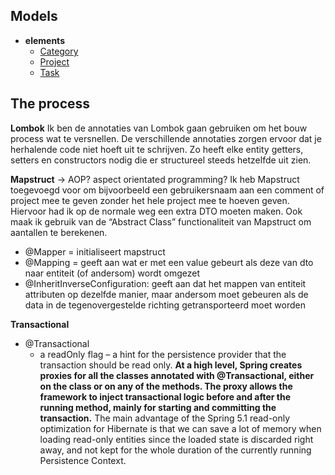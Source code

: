 ## Models

- **elements**
    - [Category](Novi/Eindproject/20211219_eindproject-wps-be/src/main/java/com/willpowered/eindprojectwpsbe/old/model/elements/Category.java)
    - [Project](Novi/Eindproject/20211219_eindproject-wps-be/src/main/java/com/willpowered/eindprojectwpsbe/old/model/elements/Project.java)
    - [Task](Novi/Eindproject/20211219_eindproject-wps-be/src/main/java/com/willpowered/eindprojectwpsbe/old/model/elements/Task.java)

## The process

**Lombok**
Ik ben de annotaties van Lombok gaan gebruiken om het bouw process wat te versnellen. De verschillende annotaties zorgen
ervoor dat je herhalende code niet hoeft uit te schrijven. Zo heeft elke entity getters, setters en constructors nodig
die er structureel steeds hetzelfde uit zien.

**Mapstruct** -> AOP? aspect orientated programming? Ik heb Mapstruct toegevoegd voor om bijvoorbeeld een gebruikersnaam
aan een comment of project mee te geven zonder het hele project mee te hoeven geven. Hiervoor had ik op de normale weg
een extra DTO moeten maken. Ook maak ik gebruik van de “Abstract Class” functionaliteit van Mapstruct om aantallen te
berekenen.

- @Mapper = initialiseert mapstruct
- @Mapping = geeft aan wat er met een value gebeurt als deze van dto naar entiteit (of andersom) wordt omgezet
- @InheritInverseConfiguration: geeft aan dat het mappen van entiteit attributen op dezelfde manier, maar andersom moet
  gebeuren als de data in de tegenovergestelde richting getransporteerd moet worden

**Transactional**

- @Transactional
    - a readOnly flag – a hint for the persistence provider that the transaction should be read only. **At a high level,
      Spring creates proxies for all the classes annotated with @Transactional, either on the class or on any of the
      methods. The proxy allows the framework to inject transactional logic before and after the running method, mainly
      for starting and committing the transaction.** The main advantage of the Spring 5.1 read-only optimization for
      Hibernate is that we can save a lot of memory when loading read-only entities since the loaded state is discarded
      right away, and not kept for the whole duration of the currently running Persistence Context.